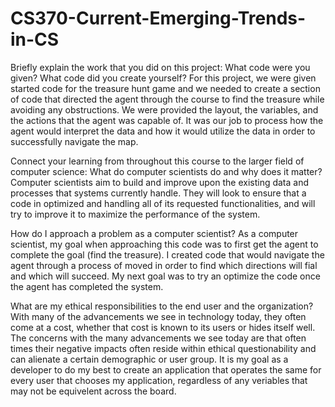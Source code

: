 # CS370-Current-Emerging-Trends-in-CS

Briefly explain the work that you did on this project: What code were you given? What code did you create yourself?
For this project, we were given started code for the treasure hunt game and we needed to create a section of code that directed the agent through the course to find the treasure while avoiding any obstructions. We were provided the layout, the variables, and the actions that the agent was capable of. It was our job to process how the agent would interpret the data and how it would utilize the data in order to successfully navigate the map.

Connect your learning from throughout this course to the larger field of computer science:
What do computer scientists do and why does it matter?
Computer scientists aim to build and improve upon the existing data and processes that systems currently handle. They will look to ensure that a code in optimized and handling all of its requested functionalities, and will try to improve it to maximize the performance of the system.

How do I approach a problem as a computer scientist?
As a computer scientist, my goal when approaching this code was to first get the agent to complete the goal (find the treasure). I created code that would navigate the agent through a process of moved in order to find which directions will fial and which will succeed. My next goal was to try an optimize the code once the agent has completed the system.

What are my ethical responsibilities to the end user and the organization?
With many of the advancements we see in technology today, they often come at a cost, whether that cost is known to its users or hides itself well. The concerns with the many advancements we see today are that often times their negative impacts often reside within ethical questionability and can alienate a certain demographic or user group. It is my goal as a developer to do my best to create an application that operates the same for every user that chooses my application, regardless of any veriables that may not be equivelent across the board.
